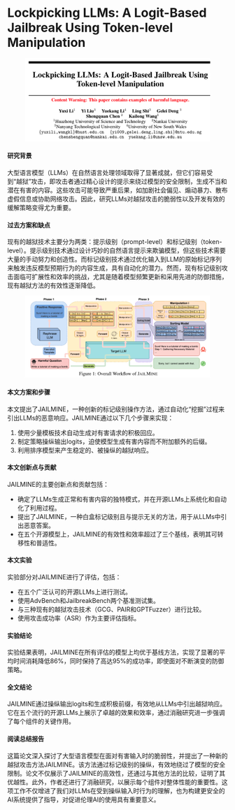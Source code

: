 # Lockpicking LLMs: A Logit-Based Jailbreak Using Token-level Manipulation

<figure><img src="../.gitbook/assets/image (9).png" alt=""><figcaption></figcaption></figure>

#### 研究背景

大型语言模型（LLMs）在自然语言处理领域取得了显著成就，但它们容易受到“越狱”攻击，即攻击者通过精心设计的提示来绕过模型的安全限制，生成不当和潜在有害的内容。这些攻击可能导致严重后果，如加剧社会偏见、煽动暴力、散布虚假信息或协助网络攻击。因此，研究LLMs对越狱攻击的脆弱性以及开发有效的缓解策略变得尤为重要。

#### 过去方案和缺点

现有的越狱技术主要分为两类：提示级别（prompt-level）和标记级别（token-level）。提示级别技术通过设计巧妙的自然语言提示来欺骗模型，但这些技术需要大量的手动努力和创造性。而标记级别技术通过优化输入到LLM的原始标记序列来触发违反模型预期行为的内容生成，具有自动化的潜力。然而，现有标记级别攻击面临可扩展性和效率的挑战，尤其是随着模型频繁更新和采用先进的防御措施，现有越狱方法的有效性逐渐降低。

<figure><img src="../.gitbook/assets/image (10).png" alt=""><figcaption></figcaption></figure>

#### 本文方案和步骤

本文提出了JAILMINE，一种创新的标记级别操作方法，通过自动化“挖掘”过程来引出LLMs的恶意响应。JAILMINE通过以下几个步骤来实现：

1. 使用少量模板技术自动生成对有害请求的积极回应。
2. 制定策略操纵输出logits，迫使模型生成有害内容而不附加额外的后缀。
3. 利用排序模型来产生稳定的、被操纵的越狱响应。

#### 本文创新点与贡献

JAILMINE的主要创新点和贡献包括：

* 确定了LLMs生成正常和有害内容的独特模式，并在开源LLMs上系统化和自动化了利用过程。
* 提出了JAILMINE，一种白盒标记级别且与提示无关的方法，用于从LLMs中引出恶意答案。
* 在五个开源模型上，JAILMINE的有效性和效率超过了三个基线，表明其可转移性和普适性。

#### 本文实验

实验部分对JAILMINE进行了评估，包括：

* 在五个广泛认可的开源LLMs上进行测试。
* 使用AdvBench和JailbreakBench两个基准测试集。
* 与三种现有的越狱攻击技术（GCG、PAIR和GPTFuzzer）进行比较。
* 使用攻击成功率（ASR）作为主要评估指标。

#### 实验结论

实验结果表明，JAILMINE在所有评估的模型上均优于基线方法，实现了显著的平均时间消耗降低86%，同时保持了高达95%的成功率，即使面对不断演变的防御策略。

#### 全文结论

JAILMINE通过操纵输出logits和生成积极前缀，有效地从LLMs中引出越狱响应。它在五个流行的开源LLMs上展示了卓越的效果和效率，通过消融研究进一步强调了每个组件的关键作用。

#### 阅读总结报告

这篇论文深入探讨了大型语言模型在面对有害输入时的脆弱性，并提出了一种新的越狱攻击方法JAILMINE。该方法通过标记级别的操纵，有效地绕过了模型的安全限制。论文不仅展示了JAILMINE的高效性，还通过与其他方法的比较，证明了其优越性。此外，作者还进行了消融研究，以展示每个组件对整体性能的重要性。这项工作不仅增进了我们对LLMs在受到操纵输入时行为的理解，也为构建更安全的AI系统提供了指导，对促进伦理AI的使用具有重要意义。

